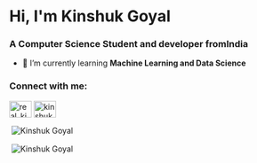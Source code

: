 <h1>Hi, I'm Kinshuk Goyal</h1>
<h3>A Computer Science Student and developer fromIndia</h3>

- 🌱 I’m currently learning **Machine Learning and Data Science**

<h3 align="left">Connect with me:</h3>
<p align="left">
<a href="https://twitter.com/real_kinshuk" target="blank"><img align="center" src="https://raw.githubusercontent.com/rahuldkjain/github-profile-readme-generator/master/src/images/icons/Social/twitter.svg" alt="real_kinshuk" height="30" width="40" /></a>
<a href="https://www.linkedin.com/in/kinshuk-goyal/" target="blank"><img align="center" src="https://raw.githubusercontent.com/rahuldkjain/github-profile-readme-generator/master/src/images/icons/Social/linked-in-alt.svg" alt="kinshuk-goyal" height="30" width="40" /></a>
</p>

<p>&nbsp;<img align="center" src="https://github-readme-stats.vercel.app/api?username=Kinshuk2003&show_icons=true&locale=en" alt="Kinshuk Goyal" /></p>
<p>&nbsp;<img align="center" src="[![@kinshuk2003's Holopin board](https://holopin.me/kinshuk2003)](https://holopin.io/@kinshuk2003)
" alt="Kinshuk Goyal" /></p>
